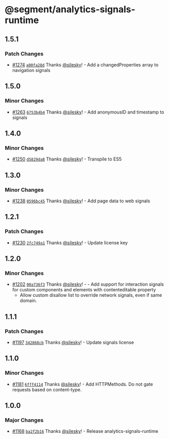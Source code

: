 # @segment/analytics-signals-runtime

## 1.5.1

### Patch Changes

- [#1274](https://github.com/segmentio/analytics-next/pull/1274) [`a00fa28d`](https://github.com/segmentio/analytics-next/commit/a00fa28d76af890f1e2adb69ea0b0860beafca15) Thanks [@silesky](https://github.com/silesky)! - Add a changedProperties array to navigation signals

## 1.5.0

### Minor Changes

- [#1263](https://github.com/segmentio/analytics-next/pull/1263) [`6753b4b4`](https://github.com/segmentio/analytics-next/commit/6753b4b40d5378734b51369510e707e813a0ad5e) Thanks [@silesky](https://github.com/silesky)! - Add anonymousID and timestamp to signals

## 1.4.0

### Minor Changes

- [#1250](https://github.com/segmentio/analytics-next/pull/1250) [`d5829da8`](https://github.com/segmentio/analytics-next/commit/d5829da8ce6a1664d9be2e00960791d929ee73bc) Thanks [@silesky](https://github.com/silesky)! - Transpile to ES5

## 1.3.0

### Minor Changes

- [#1238](https://github.com/segmentio/analytics-next/pull/1238) [`0596bc45`](https://github.com/segmentio/analytics-next/commit/0596bc455b9ecf8ed179f1be5decb0a4b89bb9a5) Thanks [@silesky](https://github.com/silesky)! - Add page data to web signals

## 1.2.1

### Patch Changes

- [#1230](https://github.com/segmentio/analytics-next/pull/1230) [`2fc749a1`](https://github.com/segmentio/analytics-next/commit/2fc749a17b14b2667df76ecce685aefb6656eaae) Thanks [@silesky](https://github.com/silesky)! - Update license key

## 1.2.0

### Minor Changes

- [#1202](https://github.com/segmentio/analytics-next/pull/1202) [`00a736f3`](https://github.com/segmentio/analytics-next/commit/00a736f31326328e91c9cae0b244b9db9b0791fc) Thanks [@silesky](https://github.com/silesky)! - - Add support for interaction signals for custom components and elements with contenteditable property
  - Allow custom disallow list to override network signals, even if same domain.

## 1.1.1

### Patch Changes

- [#1197](https://github.com/segmentio/analytics-next/pull/1197) [`342868cb`](https://github.com/segmentio/analytics-next/commit/342868cb9db7da37d8851dadca4b1b1dc0ecd923) Thanks [@silesky](https://github.com/silesky)! - Update signals license

## 1.1.0

### Minor Changes

- [#1181](https://github.com/segmentio/analytics-next/pull/1181) [`6fff4114`](https://github.com/segmentio/analytics-next/commit/6fff4114fb2cc9267362d8a3812ad96ec85a1dac) Thanks [@silesky](https://github.com/silesky)! - Add HTTPMethods. Do not gate requests based on content-type.

## 1.0.0

### Major Changes

- [#1168](https://github.com/segmentio/analytics-next/pull/1168) [`ba2f2b16`](https://github.com/segmentio/analytics-next/commit/ba2f2b165bf1b997a9ce79d410690d27d50378fd) Thanks [@silesky](https://github.com/silesky)! - Release analytics-signals-runtime
